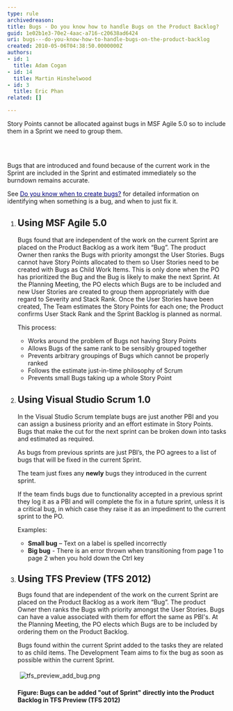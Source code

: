 ```yaml
---
type: rule
archivedreason: 
title: Bugs - Do you know how to handle Bugs on the Product Backlog?
guid: 1e02b1e3-70e2-4aac-a716-c20638ad6424
uri: bugs---do-you-know-how-to-handle-bugs-on-the-product-backlog
created: 2010-05-06T04:38:50.0000000Z
authors:
- id: 1
  title: Adam Cogan
- id: 14
  title: Martin Hinshelwood
- id: 3
  title: Eric Phan
related: []

---
```




  <p>Story Points cannot be allocated against bugs in MSF Agile 5.0 so to include them in a Sprint we need to group them.
</p>

<br><excerpt class='endintro'></excerpt><br>

  <p>Bugs that are introduced and found because of the current work in the Sprint are included in the Sprint and estimated immediately so the burndown remains accurate.</p>
<p>See <a href="/Pages/CreateBugs.aspx" shape="rect"><font color="#000080">Do you know when to create bugs?</font></a> for detailed information on identifying when something is a bug, and when to just fix it.</p>
<ol>
    <li>
    <h2>Using MSF Agile 5.0</h2>
    <p>Bugs found that are independent of the work on the current Sprint are placed on the Product Backlog as a work item “Bug”. The product Owner then ranks the Bugs with priority amongst the User Stories. Bugs cannot have Story Points allocated to them so User Stories need to be created with Bugs as Child Work Items. This is only done when the PO has prioritized the Bug and the Bug is likely to make the next Sprint. At the Planning Meeting, the PO elects which Bugs are to be included and new User Stories are created to group them appropriately with due regard to Severity and Stack Rank. Once the User Stories have been created, The Team estimates the Story Points for each one; the Product confirms User Stack Rank and the Sprint Backlog is planned as normal.</p>
    <p>This process&#58; </p>
    <ul>
        <li>Works around the problem of Bugs not having Story Points </li>
        <li>Allows Bugs of the same rank to be sensibly grouped together </li>
        <li>Prevents arbitrary groupings of Bugs which cannot be properly ranked </li>
        <li>Follows the estimate just-in-time philosophy of Scrum </li>
        <li>Prevents small Bugs taking up a whole Story Point </li>
    </ul>
    </li>
    <li>
    <h2>Using Visual Studio Scrum 1.0</h2>
    <p>In the Visual Studio Scrum template bugs are just another PBI and you can assign a business priority and an effort estimate in Story Points. Bugs that make the cut for the next sprint can be broken down into tasks and estimated as required.</p>
<p>As bugs from previous sprints are just PBI’s, the PO agrees to a list of bugs that will be fixed in the current Sprint.</p>
<p>The team just fixes any <strong>newly</strong> bugs they introduced in the current sprint.</p>
<p>If the team finds bugs due to functionality accepted in a previous sprint they log it as a PBI and will complete the fix in a future sprint, unless it is a critical bug, in which case they raise it as an impediment to the current sprint to the PO.</p>

<p>Examples&#58;</p>
<ul>
    <li><strong>Small bug</strong> – Text on a label is spelled incorrectly </li>
    <li><strong>Big bug</strong> - There is an error thrown when transitioning from page 1 to page 2 when you hold down the Ctrl key</li>
</ul></li>
<li>
<div><h2 style="line-height&#58;21px;">​​​​​​​Using TFS Preview (TFS 2012)</h2></div>
<p>Bugs found that are independent of the work on the current Sprint are placed on the Product Backlog as a work item “Bug”. The product Owner then ranks the Bugs with priority amongst the User Stories. Bugs can have a value associated with them for effort the same as PBI's. At the Planning Meeting, the PO elects which Bugs are to be included by ordering them on the Product Backlog.</p>
<p>Bugs found within the current Sprint added to the tasks they are related to as child items. The Development Team aims to fix the bug as soon as possible within the current Sprint.</p>
<p><img src="/PublishingImages/tfs_preview_add_bug.png" alt="tfs_preview_add_bug.png" style="margin-top&#58;5px;margin-right&#58;5px;margin-bottom&#58;5px;margin-left&#58;5px;" /><br><br><strong>Figure&#58; Bugs can be added &quot;out of Sprint&quot; directly into the Product Backlog in TFS Preview (TFS 2012)</strong></p></li>
<p>​</p></ol>
​​​​​​​​


